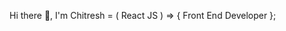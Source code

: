  Hi there 👋, I'm Chitresh = ( React JS ) => { Front End Developer }; 

<!--
**Chitresh8/chitresh8** is a ✨ _special_ ✨ repository because its `README.md` (this file) appears on your GitHub profile.

Here are some ideas to get you started:-

- 🔭 I’m currently learning as well as working on Playwright Automation and Testing with Javascript & Cucumber Framework (6 Months) and React Typescript project...
- 🌱 I’m currently learning on new things and concepts like Advanced React patterns, state management with Recoil, and improving performance with React.memo to enhance 
     my skills.Currently fell in Automation and Testing.
- 👯 I’m looking to collaborate with a friend which he is building a modern E-Commerce project to fulfill his Goal and Open source React projects that focus on enhancing user interfaces and user experiences....
- 🤔 I’m looking for help regarding Optimizing web performance and understanding the latest React best practices and logics etc.
- 💬 Interest to learn new things to enhance my skills...!
- 📫 Reach me on LinkedIn:www.linkedin.com/in/chitresh-babu-alavuru-3a3085293 ..🙂
- 😄 Pronouns: He/Him.
- ⚡ Fun fact:I enjoy experimenting with new CSS frameworks and creating animated React components in my free time.
- 🎯 Goal: To become a MERN or Full Stack Developer.....
- ✍ Started to learn, working and implementation of TypeScript with React simultaneously😉...!
- Need mentor to learn and enhance my skills in Coding on Javascript and React....
-->
